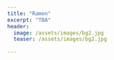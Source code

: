 ```yaml
---
title: "Ramen"
excerpt: "TBA"
header:
  image: /assets/images/bg2.jpg
  teaser: /assets/images/bg2.jpg 
  
---
```



